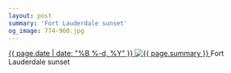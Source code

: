 ```yaml
---
layout: post
summary: 'Fort Lauderdale sunset'
og_image: 774-960.jpg
---
```


<p>
 <time>
  <a href="/774">
   {{ page.date | date: "%B %-d, %Y" }}
  </a>
 </time>
 <a href="/774">
  <img alt="{{ page.summary }}" data-taken="8/10/2018" sizes="(min-width: 700px) 50vw, calc(100vw - 2rem)" src="{{ site.assets_url }}/774-480.jpg" srcset="{{ site.assets_url }}/774-240.jpg 240w, {{ site.assets_url }}/774-480.jpg 480w, {{ site.assets_url }}/774-720.jpg 720w, {{ site.assets_url }}/774-960.jpg 960w"/>
 </a>
 <span>
  Fort Lauderdale sunset
 </span>
</p>
